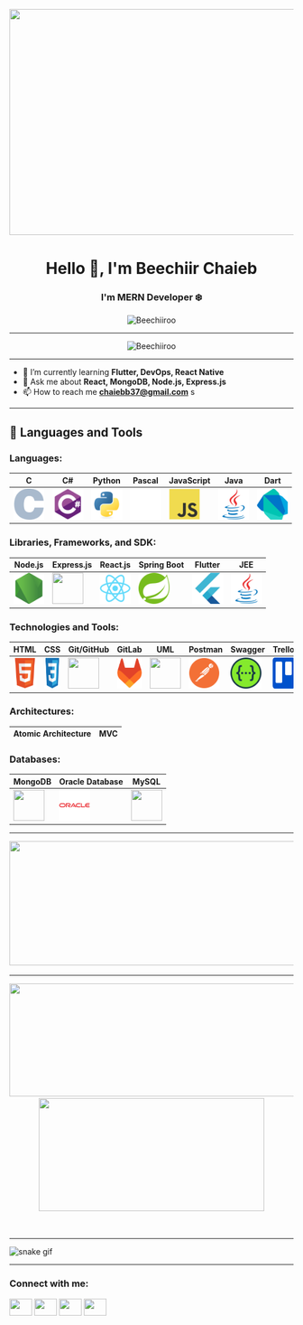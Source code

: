 <p align="center">
<img src="https://repository-images.githubusercontent.com/588181932/e36ec678-7984-4cdd-8e4c-a3932772ff8e" height="400" width="1100" />
</p>

<h1 align="center">Hello 👋, I'm Beechiir Chaieb</h1>
<h3 align="center">I'm MERN Developer ❄️ </h3>

<p align="center"> 
  <img src="https://komarev.com/ghpvc/?username=Beechiiroo&label=Profile%20views&color=0e75b6&style=flat" alt="Beechiiroo" /> 
</p>

---

<div align="center">
  <img src="https://github-profile-trophy.vercel.app/?username=Beechiiroo&theme=gruvbox" alt="Beechiiroo" />
</div>

---

- 🌱 I’m currently learning **Flutter, DevOps, React Native**  
- 💬 Ask me about **React, MongoDB, Node.js, Express.js**  
- 📫 How to reach me **chaiebb37@gmail.com**  s


---

## 🚀 Languages and Tools

### Languages:
| C | C# | Python | Pascal | JavaScript | Java | Dart |
|----------|----------|----------|----------|----------|----------|----------|
| <img src="https://github.com/devicons/devicon/blob/master/icons/c/c-original.svg" width="55" height="55"/> | <img src="https://github.com/devicons/devicon/blob/master/icons/csharp/csharp-original.svg" width="55" height="55"/> | <img src="https://github.com/devicons/devicon/blob/master/icons/python/python-original.svg" width="55" height="55"/> | <img src="https://github.com/devicons/devicon/blob/master/icons/pascal/pascal-original.svg" width="55" height="55"/> | <img src="https://github.com/devicons/devicon/blob/master/icons/javascript/javascript-original.svg" width="55" height="55"/> | <img src="https://github.com/devicons/devicon/blob/master/icons/java/java-original.svg" width="55" height="55"/> | <img src="https://github.com/devicons/devicon/blob/master/icons/dart/dart-original.svg" width="55" height="55"/> |

### Libraries, Frameworks, and SDK:
| Node.js | Express.js | React.js | Spring Boot | Flutter | JEE |
|----------|----------|----------|----------|----------|----------|
| <img src="https://github.com/devicons/devicon/blob/master/icons/nodejs/nodejs-original.svg" width="55" height="55"/> | <img src="https://www.factfc.com/wp-content/uploads/2024/04/express-js.png" width="55" height="55"/> | <img src="https://github.com/devicons/devicon/blob/master/icons/react/react-original.svg" width="55" height="55"/> | <img src="https://github.com/devicons/devicon/blob/master/icons/spring/spring-original.svg" width="55" height="55"/> | <img src="https://github.com/devicons/devicon/blob/master/icons/flutter/flutter-original.svg" width="55" height="55"/> | <img src="https://github.com/devicons/devicon/blob/master/icons/java/java-original.svg" width="55" height="55"/> |

### Technologies and Tools:
| HTML | CSS | Git/GitHub | GitLab | UML | Postman | Swagger | Trello | Dreamweaver | FrontPage | Figma |
|----------|----------|----------|----------|----------|----------|----------|----------|----------|----------|----------|
| <img src="https://github.com/devicons/devicon/blob/master/icons/html5/html5-original.svg" width="55" height="55"/> | <img src="https://github.com/devicons/devicon/blob/master/icons/css3/css3-original.svg" width="55" height="55"/> | <img src="https://user-images.githubusercontent.com/74038190/212257468-1e9a91f1-b626-4baa-b15d-5c385dfa7ed2.gif" width="55" height="55"/> | <img src="https://github.com/devicons/devicon/blob/master/icons/gitlab/gitlab-original.svg" width="55" height="55"/> | <img src="https://upload.wikimedia.org/wikipedia/commons/d/d5/UML_logo.svg" width="55" height="55"/> | <img src="https://github.com/devicons/devicon/blob/master/icons/postman/postman-original.svg" width="55" height="55"/> | <img src="https://github.com/devicons/devicon/blob/master/icons/swagger/swagger-original.svg" width="55" height="55"/> | <img src="https://github.com/devicons/devicon/blob/master/icons/trello/trello-plain.svg" width="55" height="55"/> | <img src="https://github.com/devicons/devicon/blob/master/icons/dreamweaver/dreamweaver-original.svg" width="55" height="55"/> | <img src="https://upload.wikimedia.org/wikipedia/commons/thumb/f/fc/Microsoft_Office_FrontPage_%282000–03%29.svg/180px-Microsoft_Office_FrontPage_%282000–03%29.svg.png" width="55" height="55"/> | <img src="https://github.com/devicons/devicon/blob/master/icons/figma/figma-original.svg" width="55" height="55"/> |

### Architectures:
| Atomic Architecture | MVC |
|----------|----------|

### Databases:
| MongoDB | Oracle Database | MySQL |
|----------|----------|----------|
| <img src="https://github.com/Anmol-Baranwal/Cool-GIFs-For-GitHub/assets/74038190/398b19b1-9aae-4c1f-8bc0-d172a2c08d68" width="55" height="55"> | <img src="https://github.com/devicons/devicon/blob/master/icons/oracle/oracle-original.svg" width="55" height="55"/> | <img src="https://static.cdnlogo.com/logos/m/91/mysql.svg" width="55" height="55"/> |

---

<p align="center">
  <img width="800" height="220" src="https://streak-stats.demolab.com?user=Beechiiroo&theme=highcontrast&hide_border=true&border_radius=5&card_width=800">
</p>

---

<p align="center">
  <img width="600" height="200" src="https://github-readme-stats.vercel.app/api?username=Beechiiroo&show_icons=true&theme=vision-friendly-dark">
  <img width="400" height="200" src="https://github-readme-stats.vercel.app/api/top-langs/?username=Beechiiroo&size_weight=0.0005&count_weight=0.3&layout=compact&theme=vision-friendly-dark">
</p>

<div id="header" align="center">
  <img src="https://komarev.com/ghpvc/?username=Beechiiroo&style=for-the-badge&color=orange" alt=""/>
</div>

---

![snake gif](https://github.com/Beechiiroo/Beechiiroo/github-snake-dark.svg)

---

<h3 align="left">Connect with me:</h3>
<p align="left">
<a href="https://www.linkedin.com/in/bechir-chaieb" target="blank"><img align="center" src="https://raw.githubusercontent.com/rahuldkjain/github-profile-readme-generator/master/src/images/icons/Social/linked-in-alt.svg" height="30" width="40" /></a>
<a href="https://fb.com/bechir.chaieb" target="blank"><img align="center" src="https://raw.githubusercontent.com/rahuldkjain/github-profile-readme-generator/master/src/images/icons/Social/facebook.svg" height="30" width="40" /></a>
<a href="https://instagram.com/beechiiroo" target="blank"><img align="center" src="https://raw.githubusercontent.com/rahuldkjain/github-profile-readme-generator/master/src/images/icons/Social/instagram.svg" height="30" width="40" /></a>
<a href="https://discord.gg/yourdiscordlink" target="blank"><img align="center" src="https://raw.githubusercontent.com/rahuldkjain/github-profile-readme-generator/master/src/images/icons/Social/discord.svg" height="30" width="40" /></a>
</p>
